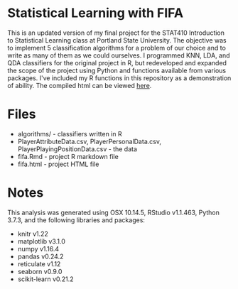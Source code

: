 # Statistical Learning with FIFA

This is an updated version of my final project for the STAT410 Introduction to Statistical Learning class at Portland State University.
The objective was to implement 5 classification algorithms for a problem of our choice and to write as many of them as we could ourselves.
I programmed KNN, LDA, and QDA classifiers for the original project in R, but redeveloped and expanded the scope of the project using Python and functions available from various packages.
I've included my R functions in this repository as a demonstration of ability.
The compiled html can be viewed [here](https://htmlpreview.github.io/?https://github.com/msieviec/fifa/blob/master/fifa.html).

# Files
* algorithms/ - classifiers written in R
* PlayerAttributeData.csv, PlayerPersonalData.csv, PlayerPlayingPositionData.csv - the data
* fifa.Rmd - project R markdown file
* fifa.html - project HTML file

# Notes 

This analysis was generated using OSX 10.14.5, RStudio v1.1.463, Python 3.7.3, and the following libraries and packages:

* knitr v1.22
* matplotlib v3.1.0
* numpy v1.16.4
* pandas v0.24.2
* reticulate v1.12
* seaborn v0.9.0
* scikit-learn v0.21.2
